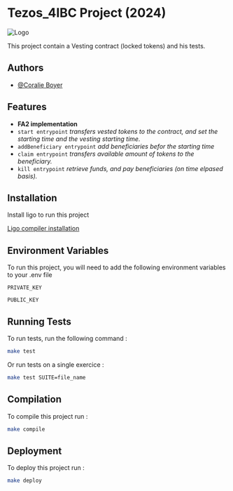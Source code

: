 # Tezos_4IBC Project (2024)
![Logo](https://socialify.git.ci/CoralieBo/Tezos_4IBC/image?font=Inter&language=1&name=1&owner=1&pattern=Brick%20Wall&theme=Dark)

This project contain a Vesting contract (locked tokens) and his tests.
## Authors

- [@Coralie Boyer](https://github.com/coralieBo/)

## Features

- **FA2 implementation**
- `start entrypoint` *transfers vested tokens to the contract, and set the starting time and the vesting starting time.*
- `addBeneficiary entrypoint` *add beneficiaries befor the starting time*
- `claim entrypoint` *transfers available amount of tokens to the beneficiary.*
- `kill entrypoint` *retrieve funds, and pay beneficiaries (on time elpased basis).*
## Installation

Install ligo to run this project

[Ligo compiler installation](https://ligolang.org/docs/intro/installation?lang=cameligo)
    
## Environment Variables

To run this project, you will need to add the following environment variables to your .env file

`PRIVATE_KEY`

`PUBLIC_KEY`


## Running Tests

To run tests, run the following command :

```bash
make test
```

Or run tests on a single exercice :

```bash
make test SUITE=file_name
```
## Compilation

To compile this project run :

```bash
make compile
```
## Deployment

To deploy this project run :

```bash
make deploy
```
